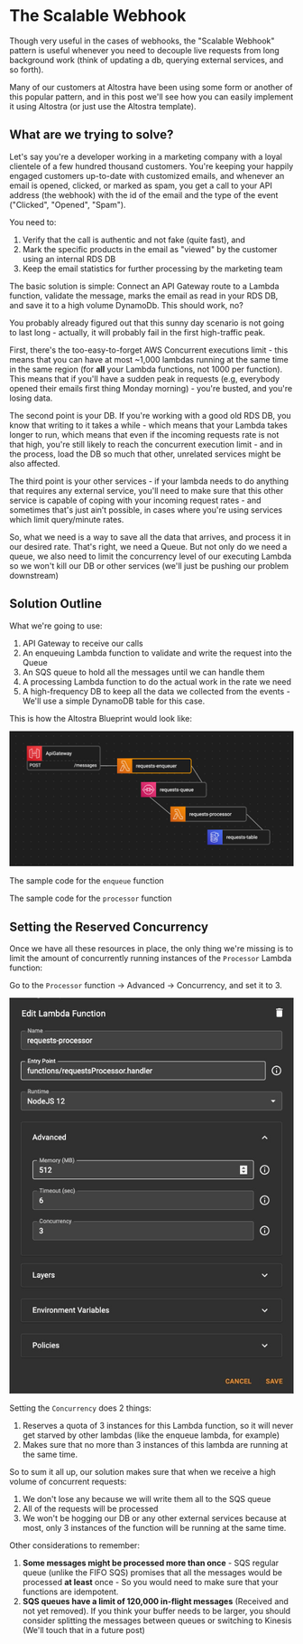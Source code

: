# The Scalable Webhook

Though very useful in the cases of webhooks, the "Scalable Webhook" pattern is useful whenever you need to decouple live requests from long background work (think of updating a db, querying external services, and so forth).

Many of our customers at Altostra have been using some form or another of this popular pattern, and in this post we'll see how you can easily implement it using Altostra (or just use the Altostra template).

## What are we trying to solve?

Let's say you're a developer working in a marketing company with a loyal clientele of a few hundred thousand customers. You're keeping your happily engaged customers up-to-date with customized emails, and whenever an email is opened, clicked, or marked as spam, you get a call to your API address (the webhook) with the id of the email and the type of the event ("Clicked", "Opened", "Spam").

You need to:
1. Verify that the call is authentic and not fake (quite fast), and
2. Mark the specific products in the email as "viewed" by the customer using an internal RDS DB
3. Keep the email statistics for further processing by the marketing team

The basic solution is simple: Connect an API Gateway route to a Lambda function, validate the message, marks the email as read in your RDS DB, and save it to a high volume DynamoDb. This should work, no?

You probably already figured out that this sunny day scenario is not going to last long - actually, it will probably fail in the first high-traffic peak.

First, there's the too-easy-to-forget AWS Concurrent executions limit - this means that you can have at most ~1,000 lambdas running at the same time in the same region (for **all** your Lambda functions, not 1000 per function). This means that if you'll have a sudden peak in requests (e.g, everybody opened their emails first thing Monday morning) - you're busted, and you're losing data.

The second point is your DB. If you're working with a good old RDS DB, you know that writing to it takes a while - which means that your Lambda takes longer to run, which means that even if the incoming requests rate is not that high, you're still likely to reach the concurrent execution limit - and in the process, load the DB so much that other, unrelated services might be also affected.

The third point is your other services - if your lambda needs to do anything that requires any external service, you'll need to make sure that this other service is capable of coping with your incoming request rates - and sometimes that's just ain’t possible, in cases where you're using services which limit query/minute rates.

So, what we need is a way to save all the data that arrives, and process it in our desired rate. That's right, we need a Queue. But not only do we need a queue, we also need to limit the concurrency level of our executing Lambda so we won't kill our DB or other services (we'll just be pushing our problem downstream)

## Solution Outline

What we're going to use:

1. API Gateway to receive our calls
2. An enqueuing Lambda function to validate and write the request into the Queue
3. An SQS queue to hold all the messages until we can handle them
4. A processing Lambda function to do the actual work in the rate we need
5. A high-frequency DB to keep all the data we collected from the events - We'll use a simple DynamoDB table for this case.

This is how the Altostra Blueprint would look like:

![Altostra Blueprint](./resources/BlueprintImage.png)

The sample code for the `enqueue` function
<script src="https://gist.github.com/yossale/8cc170ec0f21f222e586c01fc77338a8.js"></script>

The sample code for the `processor` function
<script src="https://gist.github.com/yossale/92287590c4164e3b3e0765fe010469e1.js"></script>

## Setting the Reserved Concurrency

Once we have all these resources in place, the only thing we're missing is to limit the amount of concurrently running instances of the `Processor` Lambda function:

Go to the `Processor` function -> Advanced -> Concurrency, and set it to 3.

![Function Concurrency](./resources/concurrencyDialog.jpeg)

Setting the `Concurrency` does 2 things:
1. Reserves a quota of 3 instances for this Lambda function, so it will never get starved by other lambdas (like the enqueue lambda, for example)
2. Makes sure that no more than 3 instances of this lambda are running at the same time.

So to sum it all up, our solution makes sure that when we receive a high volume of concurrent requests:
1. We don't lose any because we will write them all to the SQS queue
2. All of the requests will be processed
3. We won't be hogging our DB or any other external services because at most, only 3 instances of the function will be running at the same time.

Other considerations to remember:
1. **Some messages might be processed more than once** - SQS regular queue (unlike the FIFO SQS) promises that all the messages would be processed **at least** once - So you would need to make sure that your functions are idempotent.
2. **SQS queues have a limit of 120,000 in-flight messages** (Received and not yet removed). If you think your buffer needs to be larger, you should consider splitting the messages between queues or switching to Kinesis (We'll touch that in a future post)
